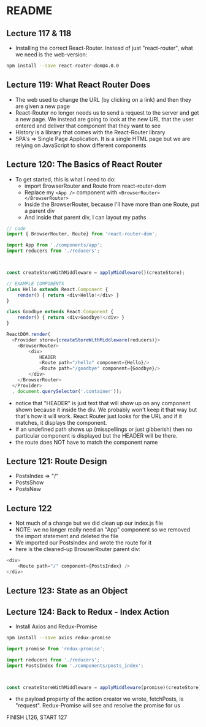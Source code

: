 # README

## Lecture 117 & 118
- Installing the correct React-Router.  Instead of just "react-router", what we need is the web-version:

```sh
npm install --save react-router-dom@4.0.0
```

## Lecture 119: What React Router Does

- The web used to change the URL (by clicking on a link) and then they are given a new page
- React-Router no longer needs us to send a request to the server and get a new page.  We instead are
going to look at the new URL that the user entered and deliver that component that they want to see
- History is a library that comes with the React-Router library
- SPA's => Single Page Application.  It is a single HTML page but we are relying on JavaScript to show
different components

## Lecture 120: The Basics of React Router
- To get started, this is what I need to do:
  - import BrowserRouter and Route from react-router-dom
  - Replace my `<App />` component with `<BrowserRouter></BrowserRouter>`
  - Inside the BrowserRouter, because I'll have more than one Route, put a parent div
  - And inside that parent div, I can layout my paths

```js
// code
import { BrowserRouter, Route} from 'react-router-dom';

import App from './components/app';
import reducers from './reducers';



const createStoreWithMiddleware = applyMiddleware()(createStore);

// EXAMPLE COMPONENTS
class Hello extends React.Component {
	render() { return <div>Hello!</div> }
}

class Goodbye extends React.Component {
	render() { return <div>Goodbye!</div> }
}

ReactDOM.render(
  <Provider store={createStoreWithMiddleware(reducers)}>
    <BrowserRouter>
    	<div>
    		HEADER
    		<Route path="/hello" component={Hello}/>
    		<Route path="/goodbye" component={Goodbye}/>
    	</div>
    </BrowserRouter>
  </Provider>
  , document.querySelector('.container'));


```

  - notice that "HEADER" is just text that will show up on any component shown because it inside the div. 
  We probably won't keep it that way but that's how it will work.  React Router just looks for the URL
  and if it matches, it displays the component.
  - If an undefined path shows up (misspellings or just gibberish) then no particular component is
   displayed but the HEADER will be there.
  - the route does NOT have to match the component name

## Lecture 121: Route Design
- PostsIndex => "/"
- PostsShow
- PostsNew

## Lecture 122
- Not much of a change but we did clean up our index.js file
- NOTE: we no longer really need an "App" component so we removed the import statement and deleted
the file
- We imported our PostsIndex and wrote the route for it
- here is the cleaned-up BrowserRouter parent div:

```js
<div>
	<Route path="/" component={PostsIndex} />
</div>
```

## Lecture 123: State as an Object


## Lecture 124: Back to Redux - Index Action
- Install Axios and Redux-Promise

```sh
npm install --save axios redux-promise
```

```js
import promise from 'redux-promise';

import reducers from './reducers';
import PostsIndex from './components/posts_index';



const createStoreWithMiddleware = applyMiddleware(promise)(createStore);
```
- the payload property of the action creator we wrote, fetchPosts, is "request".  Redux-Promise will
see and resolve the promise for us

FINISH L126, START 127






